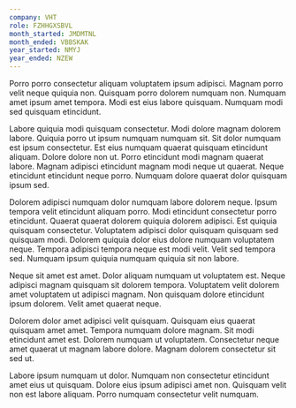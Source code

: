 ```yaml
---
company: VHT
role: FZHHGXSBVL
month_started: JMDMTNL
month_ended: VBBSKAK
year_started: NMYJ
year_ended: NZEW
---
```


Porro porro consectetur aliquam voluptatem ipsum adipisci. Magnam porro velit neque quiquia non. Quisquam porro dolorem numquam non. Numquam amet ipsum amet tempora. Modi est eius labore quisquam. Numquam modi sed quisquam etincidunt.

Labore quiquia modi quisquam consectetur. Modi dolore magnam dolorem labore. Quiquia porro ut ipsum numquam numquam sit. Sit dolor numquam est ipsum consectetur. Est eius numquam quaerat quisquam etincidunt aliquam. Dolore dolore non ut. Porro etincidunt modi magnam quaerat labore. Magnam adipisci etincidunt magnam modi neque ut quaerat. Neque etincidunt etincidunt neque porro. Numquam dolore quaerat dolor quisquam ipsum sed.

Dolorem adipisci numquam dolor numquam labore dolorem neque. Ipsum tempora velit etincidunt aliquam porro. Modi etincidunt consectetur porro etincidunt. Quaerat quaerat dolorem quiquia dolorem adipisci. Est quiquia quisquam consectetur. Voluptatem adipisci dolor quisquam quisquam sed quisquam modi. Dolorem quiquia dolor eius dolore numquam voluptatem neque. Tempora adipisci tempora neque est modi velit. Velit sed tempora sed. Numquam ipsum quiquia numquam quiquia sit non labore.

Neque sit amet est amet. Dolor aliquam numquam ut voluptatem est. Neque adipisci magnam quisquam sit dolorem tempora. Voluptatem velit dolorem amet voluptatem ut adipisci magnam. Non quisquam dolore etincidunt ipsum dolorem. Velit amet quaerat neque.

Dolorem dolor amet adipisci velit quisquam. Quisquam eius quaerat quisquam amet amet. Tempora numquam dolore magnam. Sit modi etincidunt amet est. Dolorem numquam ut voluptatem. Consectetur neque amet quaerat ut magnam labore dolore. Magnam dolorem consectetur sit sed ut.

Labore ipsum numquam ut dolor. Numquam non consectetur etincidunt amet eius ut quisquam. Dolore eius ipsum adipisci amet non. Quisquam velit non est labore aliquam. Porro numquam consectetur velit numquam.
    